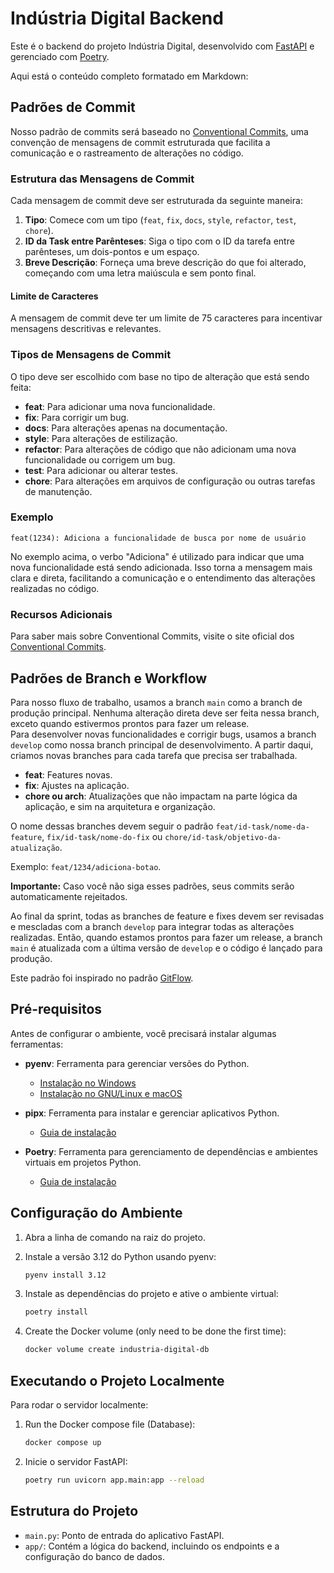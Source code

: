 # Indústria Digital Backend

Este é o backend do projeto Indústria Digital, desenvolvido com [FastAPI](https://fastapi.tiangolo.com/) e gerenciado com [Poetry](https://python-poetry.org/).

Aqui está o conteúdo completo formatado em Markdown:

## Padrões de Commit

Nosso padrão de commits será baseado no [Conventional Commits](https://www.conventionalcommits.org/pt-br/), uma convenção de mensagens de commit estruturada que facilita a comunicação e o rastreamento de alterações no código.

### Estrutura das Mensagens de Commit

Cada mensagem de commit deve ser estruturada da seguinte maneira:

1. **Tipo**: Comece com um tipo (`feat`, `fix`, `docs`, `style`, `refactor`, `test`, `chore`).
2. **ID da Task entre Parênteses**: Siga o tipo com o ID da tarefa entre parênteses, um dois-pontos e um espaço.
3. **Breve Descrição**: Forneça uma breve descrição do que foi alterado, começando com uma letra maiúscula e sem ponto final.

#### Limite de Caracteres

A mensagem de commit deve ter um limite de 75 caracteres para incentivar mensagens descritivas e relevantes.

### Tipos de Mensagens de Commit

O tipo deve ser escolhido com base no tipo de alteração que está sendo feita:

- **feat**: Para adicionar uma nova funcionalidade.
- **fix**: Para corrigir um bug.
- **docs**: Para alterações apenas na documentação.
- **style**: Para alterações de estilização.
- **refactor**: Para alterações de código que não adicionam uma nova funcionalidade ou corrigem um bug.
- **test**: Para adicionar ou alterar testes.
- **chore**: Para alterações em arquivos de configuração ou outras tarefas de manutenção.

### Exemplo

```plaintext
feat(1234): Adiciona a funcionalidade de busca por nome de usuário
```

No exemplo acima, o verbo "Adiciona" é utilizado para indicar que uma nova funcionalidade está sendo adicionada. Isso torna a mensagem mais clara e direta, facilitando a comunicação e o entendimento das alterações realizadas no código.

### Recursos Adicionais

Para saber mais sobre Conventional Commits, visite o site oficial dos [Conventional Commits](https://www.conventionalcommits.org/pt-br/).


## Padrões de Branch e Workflow

Para nosso fluxo de trabalho, usamos a branch `main` como a branch de produção principal. Nenhuma alteração direta deve ser feita nessa branch, exceto quando estivermos prontos para fazer um release.  
Para desenvolver novas funcionalidades e corrigir bugs, usamos a branch `develop` como nossa branch principal de desenvolvimento. A partir daqui, criamos novas branches para cada tarefa que precisa ser trabalhada.

- **feat**: Features novas.
- **fix**: Ajustes na aplicação.
- **chore ou arch**: Atualizações que não impactam na parte lógica da aplicação, e sim na arquitetura e organização.

O nome dessas branches devem seguir o padrão `feat/id-task/nome-da-feature`, `fix/id-task/nome-do-fix` ou `chore/id-task/objetivo-da-atualização`.

Exemplo: `feat/1234/adiciona-botao`.

**Importante:** Caso você não siga esses padrões, seus commits serão automaticamente rejeitados.

Ao final da sprint, todas as branches de feature e fixes devem ser revisadas e mescladas com a branch `develop` para integrar todas as alterações realizadas. Então, quando estamos prontos para fazer um release, a branch `main` é atualizada com a última versão de `develop` e o código é lançado para produção.

Este padrão foi inspirado no padrão [GitFlow](https://www.atlassian.com/br/git/tutorials/comparing-workflows/gitflow-workflow).

## Pré-requisitos

Antes de configurar o ambiente, você precisará instalar algumas ferramentas:

- **pyenv**: Ferramenta para gerenciar versões do Python.
  - [Instalação no Windows](https://pyenv-win.github.io/pyenv-win/)
  - [Instalação no GNU/Linux e macOS](https://github.com/pyenv/pyenv-installer)
  
- **pipx**: Ferramenta para instalar e gerenciar aplicativos Python.
  - [Guia de instalação](https://pipx.pypa.io/stable/installation/)

- **Poetry**: Ferramenta para gerenciamento de dependências e ambientes virtuais em projetos Python.
  - [Guia de instalação](https://python-poetry.org/docs/)

## Configuração do Ambiente

1. Abra a linha de comando na raiz do projeto.

2. Instale a versão 3.12 do Python usando pyenv:
   ```bash
   pyenv install 3.12
   ```

3. Instale as dependências do projeto e ative o ambiente virtual:
   ```bash
   poetry install
   ```

4. Create the Docker volume (only need to be done the first time):
    ```bash
    docker volume create industria-digital-db
    ```

## Executando o Projeto Localmente

Para rodar o servidor localmente:

1. Run the Docker compose file (Database):
    ```bash
    docker compose up
    ```

2. Inicie o servidor FastAPI:
   ```bash
   poetry run uvicorn app.main:app --reload
   ```

## Estrutura do Projeto

- `main.py`: Ponto de entrada do aplicativo FastAPI.
- `app/`: Contém a lógica do backend, incluindo os endpoints e a configuração do banco de dados.
